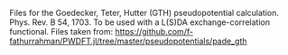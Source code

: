 Files for the Goedecker, Teter, Hutter (GTH) pseudopotential calculation. Phys. Rev. B 54, 1703.
To be used with a L(S)DA exchange-correlation functional.
Files taken from: https://github.com/f-fathurrahman/PWDFT.jl/tree/master/pseudopotentials/pade_gth
